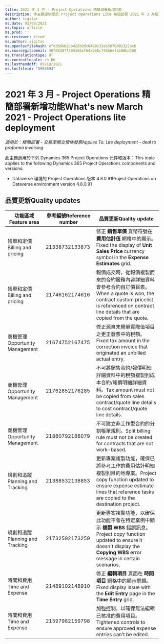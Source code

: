 ```yaml
---
title: 2021 年 3 月 - Project Operations 精簡部署新增功能
description: 本主題提供關於 Project Operations Lite 精簡部署 2021 年 3 月版本中所提供之品質更新的資訊。
author: sigitac
ms.date: 03/03/2021
ms.topic: article
ms.prod: ''
ms.reviewer: kfend
ms.author: sigitac
ms.openlocfilehash: efddb96b2cb428b9dc0488c32eb5670d01322bcb
ms.sourcegitcommit: 40f68387f594180af64a5e5c748b6efa188bd300
ms.translationtype: HT
ms.contentlocale: zh-HK
ms.lasthandoff: 05/10/2021
ms.locfileid: "5993893"
---
```

# <a name="whats-new-march-2021---project-operations-lite-deployment"></a><span data-ttu-id="14d40-103">2021 年 3 月 - Project Operations 精簡部署新增功能</span><span class="sxs-lookup"><span data-stu-id="14d40-103">What's new March 2021 - Project Operations lite deployment</span></span>

<span data-ttu-id="14d40-104">_適用於：精簡部署 - 交易至開立預估發票_</span><span class="sxs-lookup"><span data-stu-id="14d40-104">_Applies To: Lite deployment - deal to proforma invoicing_</span></span>


<span data-ttu-id="14d40-105">此主題適用於下列 Dynamics 365 Project Operations 元件和版本：</span><span class="sxs-lookup"><span data-stu-id="14d40-105">This topic applies to the following Dynamics 365 Project Operations components and versions:</span></span>

- <span data-ttu-id="14d40-106">Dataverse 環境的 Project Operations 版本 4.8.0.91</span><span class="sxs-lookup"><span data-stu-id="14d40-106">Project Operations on Dataverse environment version 4.8.0.91</span></span> 

## <a name="quality-updates"></a><span data-ttu-id="14d40-107">品質更新</span><span class="sxs-lookup"><span data-stu-id="14d40-107">Quality updates</span></span>

| <span data-ttu-id="14d40-108">**功能區域**</span><span class="sxs-lookup"><span data-stu-id="14d40-108">**Feature area**</span></span> | <span data-ttu-id="14d40-109">**參考編號**</span><span class="sxs-lookup"><span data-stu-id="14d40-109">**Reference number**</span></span> | <span data-ttu-id="14d40-110">**品質更新**</span><span class="sxs-lookup"><span data-stu-id="14d40-110">**Quality update**</span></span> |
| --- | --- | --- |
| <span data-ttu-id="14d40-111">帳單和定價</span><span class="sxs-lookup"><span data-stu-id="14d40-111">Billing and pricing</span></span> | <span data-ttu-id="14d40-112">2133873</span><span class="sxs-lookup"><span data-stu-id="14d40-112">2133873</span></span> | <span data-ttu-id="14d40-113">修正 **銷售單價** 貨幣符號在 **費用估計值** 網格中的顯示。</span><span class="sxs-lookup"><span data-stu-id="14d40-113">Fixed the display of **Unit Sales Price** currency symbol in the **Expense Estimates** grid.</span></span> |
| <span data-ttu-id="14d40-114">帳單和定價</span><span class="sxs-lookup"><span data-stu-id="14d40-114">Billing and pricing</span></span> | <span data-ttu-id="14d40-115">2174616</span><span class="sxs-lookup"><span data-stu-id="14d40-115">2174616</span></span> | <span data-ttu-id="14d40-116">報價成交時，從報價複製而來的合約服務內容詳細資料會參考合約自訂價目表。</span><span class="sxs-lookup"><span data-stu-id="14d40-116">When a quote is won, the contract custom pricelist is referenced on contract line details that are copied from the quote.</span></span> |
| <span data-ttu-id="14d40-117">商機管理</span><span class="sxs-lookup"><span data-stu-id="14d40-117">Opportunity Management</span></span> | <span data-ttu-id="14d40-118">2167475</span><span class="sxs-lookup"><span data-stu-id="14d40-118">2167475</span></span> | <span data-ttu-id="14d40-119">修正源自未開單實際值項目之更正發票中的稅額。</span><span class="sxs-lookup"><span data-stu-id="14d40-119">Fixed tax amount in the correction invoice that originated an unbilled actual entry.</span></span> |
| <span data-ttu-id="14d40-120">商機管理</span><span class="sxs-lookup"><span data-stu-id="14d40-120">Opportunity Management</span></span> | <span data-ttu-id="14d40-121">2176285</span><span class="sxs-lookup"><span data-stu-id="14d40-121">2176285</span></span> | <span data-ttu-id="14d40-122">不可將銷售合約/報價明細詳細資料中的稅額複製到成本合約/報價明細詳細資料。</span><span class="sxs-lookup"><span data-stu-id="14d40-122">Tax amount must not be copied from sales contract/quote line details to cost contract/quote line details.</span></span> |
| <span data-ttu-id="14d40-123">商機管理</span><span class="sxs-lookup"><span data-stu-id="14d40-123">Opportunity Management</span></span> | <span data-ttu-id="14d40-124">2188079</span><span class="sxs-lookup"><span data-stu-id="14d40-124">2188079</span></span> | <span data-ttu-id="14d40-125">不可建立非工作型合約的分割帳單規則。</span><span class="sxs-lookup"><span data-stu-id="14d40-125">Split billing rule must not be created for contracts that are not work-based.</span></span> |
| <span data-ttu-id="14d40-126">規劃和追蹤</span><span class="sxs-lookup"><span data-stu-id="14d40-126">Planning and Tracking</span></span> | <span data-ttu-id="14d40-127">2138853</span><span class="sxs-lookup"><span data-stu-id="14d40-127">2138853</span></span> | <span data-ttu-id="14d40-128">更新專案複製功能，確保已將參考工作的費用估計明細複製到目的地專案。</span><span class="sxs-lookup"><span data-stu-id="14d40-128">Project copy function updated to ensure expense estimate lines that reference tasks are copied to the destination project.</span></span> |
| <span data-ttu-id="14d40-129">規劃和追蹤</span><span class="sxs-lookup"><span data-stu-id="14d40-129">Planning and Tracking</span></span> | <span data-ttu-id="14d40-130">2173259</span><span class="sxs-lookup"><span data-stu-id="14d40-130">2173259</span></span> | <span data-ttu-id="14d40-131">更新專案複製功能，以確保此功能不會在特定案例中顯示 **複製 WBS** 錯誤訊息。</span><span class="sxs-lookup"><span data-stu-id="14d40-131">Project copy function updated to ensure it doesn't display the **Copying WBS** error message in certain scenarios.</span></span> |
| <span data-ttu-id="14d40-132">時間和費用</span><span class="sxs-lookup"><span data-stu-id="14d40-132">Time and Expense</span></span> | <span data-ttu-id="14d40-133">2148910</span><span class="sxs-lookup"><span data-stu-id="14d40-133">2148910</span></span> | <span data-ttu-id="14d40-134">修正 **編輯項目** 頁面在 **時間項目** 網格中的顯示問題。</span><span class="sxs-lookup"><span data-stu-id="14d40-134">Fixed display issue with the **Edit Entry** page in the **Time Entry** grid.</span></span> |
| <span data-ttu-id="14d40-135">時間和費用</span><span class="sxs-lookup"><span data-stu-id="14d40-135">Time and Expense</span></span> | <span data-ttu-id="14d40-136">2159798</span><span class="sxs-lookup"><span data-stu-id="14d40-136">2159798</span></span> | <span data-ttu-id="14d40-137">加強控制，以確保無法編輯已核准的費用項目。</span><span class="sxs-lookup"><span data-stu-id="14d40-137">Tightened controls to ensure approved expense entries can't be edited.</span></span> |


